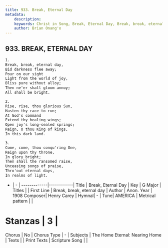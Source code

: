 ```yaml
---
title: 933. Break, Eternal Day
metadata:
    description: 
    keywords: Christ in Song, Break, Eternal Day, Break, break, eternal day, 
    author: Brian Onang'o
---
```



## 933. BREAK, ETERNAL DAY

```txt
1.
Break, break, eternal day,
Bid darkness flee away;
Pour on our sight
Light from the world of joy,
Bliss pure without alloy;
Then ne'er shall gloom annoy;
All shall be bright.

2.
Rise, rise, thou glorious Sun,
Hasten thy race to run;
At God's command 
Extend thy healing wings;
Open joy's long-sealed springs;
Reign, O thou King of kings,
In this dark land.

3.
Come, come, thou conqu'ring One,
Reign upon thy throne,
In glory bright;
Then shall the ransomed raise,
Unceasing songs of praise,
Thro'out eternal days,
In realms of light. 
```

- |   -  |
-------------|------------|
Title | Break, Eternal Day |
Key | G Major |
Titles |  |
First Line | Break, break, eternal day |
Author | Anon.
Year | 1908
Composer| Henry Carey |
Hymnal|  - |
Tune| AMERICA |
Metrical pattern | |
# Stanzas | 3 |
Chorus | No |
Chorus Type | - |
Subjects | The Home Eternal: Nearing Home |
Texts |  |
Print Texts | 
Scripture Song |  |
  
